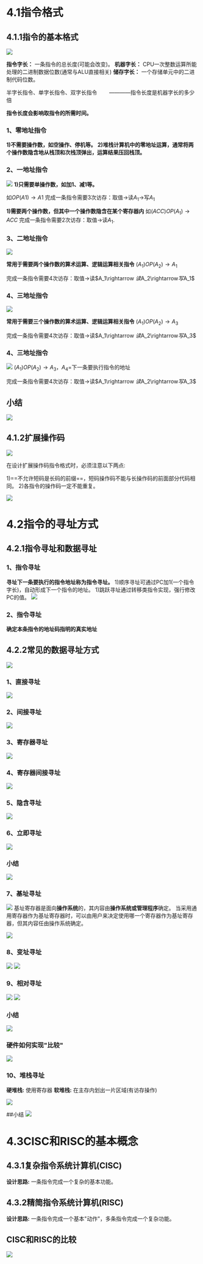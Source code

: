 # 4.1指令格式
## 4.1.1指令的基本格式

![](2021-05-07-07-28-12.png)

**指令字长：** 一条指令的总长度(可能会改变)。
**机器字长：** CPU一次整数运算所能处理的二进制数据位数(通常与ALU直接相关)
**储存字长：** 一个存储单元中的二进制代码位数。

半字长指令、单字长指令、双字长指令$\qquad$————指令长度是机器字长的多少倍

**指令长度会影响取指令的所需时间。**


###  1、零地址指令
**1)不需要操作数，如空操作、停机等。**
**2)堆栈计算机中的零地址运算，通常将两个操作数隐含地从栈顶和次栈顶弹出，运算结果压回栈顶。**
### 2、一地址指令
![](2021-05-07-07-33-28.png)
**1)只需要单操作数，如加1、减1等。**

如$OP(A1)\rightarrow A1$
完成一条指令需要3次访存：取值$\rightarrow$读$A_1\rightarrow$写$A_1$

**1)需要两个操作数，但其中一个操作数隐含在某个寄存器内**
如$(ACC)OP(A_1)\rightarrow ACC$
完成一条指令需要2次访存：取值$\rightarrow$读$A_1$.

### 3、二地址指令
![](2021-05-07-07-46-29.png)

**常用于需要两个操作数的算术运算、逻辑运算相关指令**
$(A_1)OP(A_2)\rightarrow A_1$

完成一条指令需要4次访存：取值$\rightarrow$读$A_1\rightarrow $读$A_2\rightarrow$写$A_1$

### 4、三地址指令
![](2021-05-07-07-46-46.png)

**常用于需要三个操作数的算术运算、逻辑运算相关指令**
$(A_1)OP(A_2)\rightarrow A_3$

完成一条指令需要4次访存：取值$\rightarrow$读$A_1\rightarrow $读$A_2\rightarrow$写$A_3$

### 4、三地址指令
![](2021-05-07-07-47-04.png)
$(A_1)OP(A_2)\rightarrow A_3 ，A_4=$下一条要执行指令的地址

完成一条指令需要4次访存：取值$\rightarrow$读$A_1\rightarrow $读$A_2\rightarrow$写$A_3$

## 小结
![](2021-05-07-08-02-04.png)

## 4.1.2扩展操作码
![](2021-05-07-08-24-43.png)

在设计扩展操作码指令格式时，必须注意以下两点:

1)==不允许短码是长码的前缀==，短码操作码不能与长操作码的前面部分代码相同。
2)各指令的操作码一定不能重复。

![](2021-05-07-08-38-21.png)

# 4.2指令的寻址方式

## 4.2.1指令寻址和数据寻址

### 1、指令寻址
**寻址下一条要执行的指令地址称为指令寻址。**
1)顺序寻址可通过PC加1(一个指令字长)，自动形成下一个指令的地址。
1)跳跃寻址通过转移类指令实现，强行修改PC的值。
![](2021-05-07-20-42-40.png)
### 2、指令寻址
**确定本条指令的地址码指明的真实地址**

## 4.2.2常见的数据寻址方式
![](2021-05-07-20-53-36.png)
### 1、直接寻址
![](2021-05-07-20-56-15.png)
### 2、间接寻址
![](2021-05-07-20-59-56.png)
### 3、寄存器寻址
![](2021-05-07-21-01-16.png)
### 4、寄存器间接寻址
![](2021-05-07-21-02-25.png)
### 5、隐含寻址
![](2021-05-07-21-03-48.png)

### 6、立即寻址

![](2021-05-07-21-05-37.png)

### 小结
![](2021-05-07-21-06-11.png)

### 7、基址寻址

![](2021-05-08-10-06-21.png)
基址寄存器是面向**操作系统**的，其内容由**操作系统或管理程序**确定。
当采用通用寄存器作为基址寄存器时，可以由用户来决定使用哪一个寄存器作为基址寄存器，但其内容任由操作系统确定。

![](2021-05-08-10-15-02.png)

### 8、变址寻址

![](2021-05-08-10-17-06.png)
![](2021-05-08-10-26-35.png)

### 9、相对寻址

![](2021-05-08-10-34-57.png)
![](2021-05-08-10-42-26.png)

### 小结

![](2021-05-08-10-44-14.png)

### 硬件如何实现"比较"

![](2021-05-08-10-48-03.png)

### 10、堆栈寻址

**硬堆栈:** 使用寄存器
**软堆栈:** 在主存内划出一片区域(有访存操作)

![](2021-05-08-10-54-33.png)

##小结
![](2021-05-08-10-58-56.png)

# 4.3CISC和RISC的基本概念
## 4.3.1复杂指令系统计算机(CISC)
**设计思路:** 一条指令完成一个复杂的基本功能。

## 4.3.2精简指令系统计算机(RISC)
**设计思路:** 一条指令完成一个基本"动作"，多条指令完成一个复杂功能。

## CISC和RISC的比较
![](2021-05-08-11-14-52.png)
